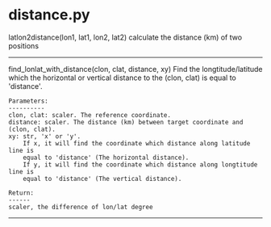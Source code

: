 # distance.py
latlon2distance(lon1, lat1, lon2, lat2)
calculate the distance (km) of two positions


******
find_lonlat_with_distance(clon, clat, distance, xy)
    Find the longtitude/latitude which the horizontal or vertical distance
    to the (clon, clat) is equal to 'distance'.
    
    Parameters:
    ----------
    clon, clat: scaler. The reference coordinate.
    distance: scaler. The distance (km) between target coordinate and (clon, clat).
    xy: str, 'x' or 'y'. 
        If x, it will find the coordinate which distance along latitude line is
        equal to 'distance' (The horizontal distance).
        If y, it will find the coordinate which distance along longtitude line is
        equal to 'distance' (The vertical distance).
        
    Return:
    ------
    scaler, the difference of lon/lat degree



******